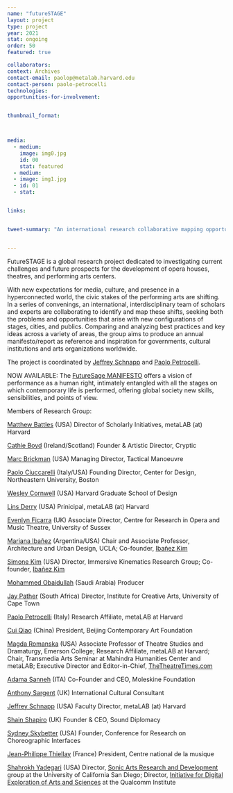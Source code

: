 ```yaml
---
name: "futureSTAGE"
layout: project
type: project
year: 2021
stat: ongoing
order: 50
featured: true

collaborators:
context: Archives
contact-email: paolop@metalab.harvard.edu
contact-person: paolo-petrocelli
technologies:
opportunities-for-involvement:


thumbnail_format:



media:
  - medium:
    image: img0.jpg
    id: 00
    stat: featured
  - medium:
  - image: img1.jpg
  - id: 01
  - stat:


links:


tweet-summary: "An international research collaborative mapping opportunities for performance spaces in a hyperconnected world"


---
```

FutureSTAGE is a global research project dedicated to investigating current challenges and future prospects for the development of opera houses, theatres, and performing arts centers.

With new expectations for media, culture, and presence in a hyperconnected world, the civic stakes of the performing arts are shifting. In a series of convenings, an international, interdisciplinary team of scholars and experts are collaborating to identify and map these shifts, seeking both the problems and opportunities that arise with new configurations of stages, cities, and publics. Comparing and analyzing best practices and key ideas across a variety of areas, the group aims to produce an annual manifesto/report as reference and inspiration for governments, cultural institutions and arts organizations worldwide.

The project is coordinated by [Jeffrey Schnapp](https://metalabharvard.github.io/people/jeffrey)  and [Paolo Petrocelli](https://metalabharvard.github.io/people/paolo-petrocelli). 

NOW AVAILABLE: The [FutureSage MANIFESTO](https://drive.google.com/file/d/1QRtyIAaB4rcdI8YJGUojgNBvjVTt9NEN/view?usp=sharing) offers a vision of performance as a human right, intimately entangled with all the stages on which contemporary life is performed, offering global society new skills, sensibilities, and points of view.



Members of Research Group:

[Matthew Battles](https://metalabharvard.github.io/people/matthew) (USA)
Director of Scholarly Initiatives, metaLAB (at) Harvard

[Cathie Boyd](https://www.cryptic.org.uk/who-we-are/) (Ireland/Scotland)
Founder & Artistic Director, Cryptic

[Marc Brickman](https://www.tactman.com/) (USA)
Managing Director, Tactical Manoeuvre
 

[Paolo Ciuccarelli](https://camd.northeastern.edu/faculty/paolo-ciuccarelli/) (Italy/USA)
Founding Director, Center for Design, Northeastern University, Boston

[Wesley Cornwell](http://wfcornwell.com/) (USA)
Harvard Graduate School of Design

[Lins Derry](https://www.linsderry.com/) (USA)
Prinicipal, metaLAB (at) Harvard
 
[Evenlyn Ficarra](http://www.sussex.ac.uk/cromt/) (UK)
Associate Director, Centre for Research in Opera and Music Theatre, University of Sussex

[Mariana Ibañez](https://sap.mit.edu/) (Argentina/USA)
Chair and Associate Professor, Architecture and Urban Design, UCLA; Co-founder, [Ibañez Kim](https://www.ibanezkim.com/)
   
[Simone Kim](https://www.immersivekinematics.com/) (USA)
Director, Immersive Kinematics Research Group; Co-founder, [Ibañez Kim](https://www.ibanezkim.com/) 

[Mohammed Obaidullah](https://www.linkedin.com/in/mohaobaid/) (Saudi Arabia)
Producer 

[Jay Pather](http://www.ica.uct.ac.za/) (South Africa)
Director, Institute for Creative Arts, University of Cape Town 

[Paolo Petrocelli](https://www.paolopetrocelli.com/) (Italy)
Research Affiliate, metaLAB at Harvard 

[Cui Qiao](https://bcaf.org.cn/Homepage) (China)
President, Beijing Contemporary Art Foundation 

[Magda Romanska](http://magdaromanska.com) (USA)
Associate Professor of Theatre Studies and Dramaturgy, Emerson College; 
Research Affiliate, metaLAB at Harvard; 
Chair, Transmedia Arts Seminar at Mahindra Humanities Center and metaLAB; 
Executive Director and Editor-in-Chief, [TheTheatreTimes.com](https://thetheatretimes.com)   

[Adama Sanneh](https://moleskinefoundation.org/people/adama-sanneh/) (ITA)
Co-Founder and CEO, Moleskine Foundation 

[Anthony Sargent](https://uk.linkedin.com/in/anthony-sargent-cbe-a04ab82) (UK)
International Cultural Consultant

[Jeffrey Schnapp](https://jeffreyschnapp.com/) (USA)
Faculty Director, metaLAB (at) Harvard

[Shain Shapiro](https://www.sounddiplomacy.com/) (UK)
Founder & CEO, Sound Diplomacy 

[Sydney Skybetter](https://www.skybetter.org) (USA) 
Founder, Conference for Research on Choreographic Interfaces 

[Jean-Philippe Thiellay](http://www.cnv.fr/) (France)
President, Centre national de la musique 

[Shahrokh Yadegari](https://sonicarts.ucsd.edu/people/shahrokh.html) (USA)
Director, [Sonic Arts Research and Development](https://sonicarts.ucsd.edu/) group at the University of California San Diego; Director, [Initiative for Digital Exploration of Arts and Sciences](http://ideas.calit2.net/) at the Qualcomm Institute 









